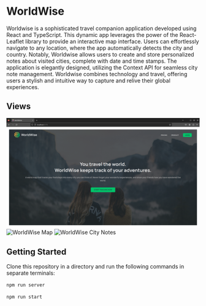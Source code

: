 # WorldWise

Worldwise is a sophisticated travel companion application developed using React and TypeScript. This dynamic app leverages the power of the React-Leaflet library to provide an interactive map interface. Users can effortlessly navigate to any location, where the app automatically detects the city and country. Notably, Worldwise allows users to create and store personalized notes about visited cities, complete with date and time stamps. The application is elegantly designed, utilizing the Context API for seamless city note management. Worldwise combines technology and travel, offering users a stylish and intuitive way to capture and relive their global experiences.

## Views

![WorldWise Home](./screenshots/Home.png)
![WorldWise Map]()
![WorldWise City Notes]()

## Getting Started

Clone this repository in a directory and run the following commands in separate terminals:

```bash
npm run server
```

```bash
npm run start
```
